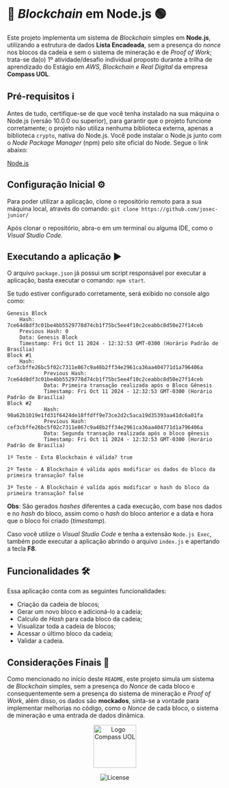 # 🔗 *Blockchain* em Node.js 🟢

Este projeto implementa um sistema de *Blockchain* simples em **Node.js**, utilizando a estrutura de dados **Lista Encadeada**, sem a presença do *nonce* nos blocos da cadeia e sem o sistema de mineração e de *Proof of Work*; trata-se da(o) 1º atividade/desafio individual proposto durante a trilha de aprendizado do Estágio em *AWS, Blockchain e Real Digital* da empresa **Compass UOL**.

## Pré-requisitos ℹ️
Antes de tudo, certifique-se de que você tenha instalado na sua máquina o Node.js (versão 10.0.0 ou superior), para garantir que o projeto funcione corretamente; o projeto não utiliza nenhuma biblioteca externa, apenas a biblioteca `crypto`, nativa do Node.js.
Você pode instalar o Node.js junto com o *Node Package Manager* (npm) pelo site oficial do Node. Segue o link abaixo:

[Node.js](https://nodejs.org/en/download/package-manager)

## Configuração Inicial ⚙️

Para poder utilizar a aplicação, clone o repositório remoto para a sua máquina local, através do comando:
`git clone https://github.com/josec-junior/`

Após clonar o repositório, abra-o em um terminal ou alguma IDE, como o *Visual Studio Code*.

## Executando a aplicação ▶️

O arquivo `package.json` já possui um script responsável por executar a aplicação, basta executar o comando: `npm start`.

Se tudo estiver configurado corretamente, será exibido no console algo como:

```plaintext
Genesis Block
    Hash: 7ce64d8df3c01be4bb5529778d74cb1f75bc5ee4f10c2ceabbc8d50e27f14ceb
    Previous Hash: 0
    Data: Genesis Block
    Timestamp: Fri Oct 11 2024 - 12:32:53 GMT-0300 (Horário Padrão de Brasília)
Block #1
    Hash: cef3cbffe26bc5f02c7311e867c9a48b2ff34e2961ca36aa404771d1a796406a
            Previous Hash: 7ce64d8df3c01be4bb5529778d74cb1f75bc5ee4f10c2ceabbc8d50e27f14ceb
            Data: Primeira transação realizada após o Bloco Gênesis
            Timestamp: Fri Oct 11 2024 - 12:32:53 GMT-0300 (Horário Padrão de Brasília)
Block #2
            Hash: 90a62b1019e1fd31f6424de18ffdff9e73ce2d2c5aca19d35393aa41dc6a01fa
            Previous Hash: cef3cbffe26bc5f02c7311e867c9a48b2ff34e2961ca36aa404771d1a796406a
            Data: Segunda transação realizada após o bloco gênesis
            Timestamp: Fri Oct 11 2024 - 12:32:53 GMT-0300 (Horário Padrão de Brasília)

1º Teste - Esta Blockchain é válida? true

2º Teste - A Blockchain é válida após modificar os dados do bloco da primeira transação? false

3º Teste - A Blockchain é valída após modificar o hash do bloco da primeira transação? false
```
**Obs**: São gerados *hashes* diferentes a cada execução, com base nos dados e no *hash* do bloco, assim como o *hash* do bloco anterior e a data e hora que o bloco foi criado (*timestamp*).

Caso você utilize o *Visual Studio Code* e tenha a extensão `Node.js Exec`, também pode executar a aplicação abrindo o arquivo `index.js` e apertando a tecla **F8**.

## Funcionalidades 🛠️

Essa aplicação conta com as seguintes funcionalidades:
- Criação da cadeia de blocos;
- Gerar um novo bloco e adicioná-lo a cadeia;
- Calculo de *Hash* para cada bloco da cadeia;
- Visualizar toda a cadeia de blocos;
- Acessar o último bloco da cadeia;
- Validar a cadeia. 

## Considerações Finais 🔮

Como mencionado no início deste `README`, este projeto simula um sistema de *Blockchain* simples, sem a presença do *Nonce* de cada bloco e consequentemente sem a presença do sistema de mineração e *Proof of Work*, além disso, os dados são **mockados**, sinta-se a vontade para implementar melhorias no código, como o *Nonce* de cada bloco, o sistema de mineração e uma entrada de dados dinâmica.

<!-- Imagens centralizadas utilizando HTML -->
<p align = "center">
    <img src = "https://github.com/user-attachments/assets/50d96dcf-a9d0-42cf-8c28-585896b8c7fc" alt = "Logo Compass UOL" width = "100">
</p>
<p align = "center">
    <img src = "https://img.shields.io/static/v1?label=license&message=MIT&color=49AA26&" alt = "License">
</p>